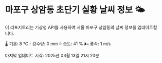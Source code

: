 
# 마포구 상암동 초단기 실황 날씨 정보 🌤️

이 리포지토리는 기상청 API를 사용하여 서울 마포구 상암동의 날씨 정보를 업데이트합니다. 

🌡️ 기온: 8 ℃
💧 강수량: 0 mm
💦 습도: 41 %
🌬️ 풍속: 1 m/s

마지막 업데이트 시각: 2025년 03월 13일 21시 20분    
